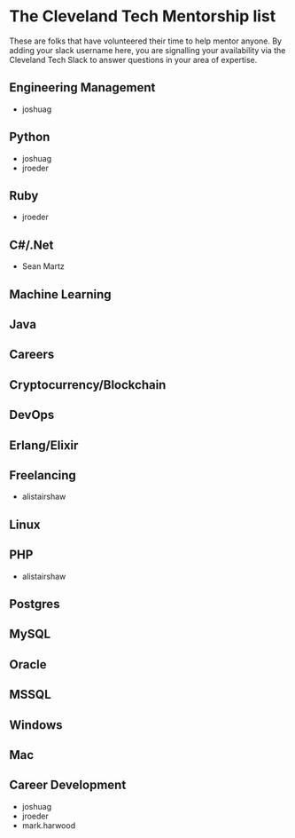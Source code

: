 # The Cleveland Tech Mentorship list

These are folks that have volunteered their time to help mentor anyone. By adding your slack username here, you are signalling your availability via the Cleveland Tech Slack to answer questions in your area of expertise.

## Engineering Management
* joshuag

## Python
* joshuag
* jroeder

## Ruby
* jroeder

## C#/.Net
* Sean Martz
## Machine Learning

## Java

## Careers

## Cryptocurrency/Blockchain

## DevOps

## Erlang/Elixir

## Freelancing
* alistairshaw

## Linux

## PHP
* alistairshaw

## Postgres

## MySQL

## Oracle

## MSSQL

## Windows

## Mac

## Career Development
* joshuag
* jroeder
* mark.harwood
